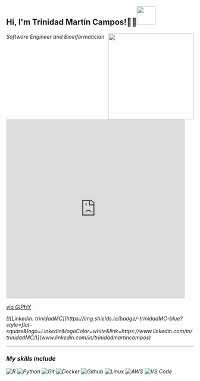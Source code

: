 <h2> Hi, I'm Trinidad Martín Campos!✌🏽<img src="https://giphy.com/gifs/dna-research-genetics-YrTJKOe0FhQJAUXTyp" width="50"></h2>
<img align='right' src="https://giphy.com/gifs/dna-research-genetics-YrTJKOe0FhQJAUXTyp" width="230">
<p><em>Software Engineer and Bioinformatician


 <iframe src="https://giphy.com/embed/YrTJKOe0FhQJAUXTyp" width="480" height="480" frameBorder="0" class="giphy-embed" allowFullScreen></iframe><p><a href="https://giphy.com/gifs/dna-research-genetics-YrTJKOe0FhQJAUXTyp">via GIPHY</a></p>
[![Linkedin: trinidadMC](https://img.shields.io/badge/-trinidadMC-blue?style=flat-square&logo=Linkedin&logoColor=white&link=https://www.linkedin.com/in/trinidadMC/)](www.linkedin.com/in/trinidadmartincampos)

---

### My skills include

![R](http://img.shields.io/badge/-R-000000?style=for-the-badge&logo=R)
![Python](http://img.shields.io/badge/-Python-000000?style=for-the-badge&logo=Python)
![Git](http://img.shields.io/badge/-Git-000000?style=for-the-badge&logo=Git)
![Docker](http://img.shields.io/badge/-Docker-000000?style=for-the-badge&logo=Docker&logoColor=blue)
![Github](http://img.shields.io/badge/-Github-000000?style=for-the-badge&logo=Github&logoColor=green)
![Linux](http://img.shields.io/badge/-Linux-000000?style=for-the-badge&logo=linux)
![AWS](http://img.shields.io/badge/-AWS-000000?style=for-the-badge&logo=Amazon-aws&logoColor=cyan)
![VS Code](http://img.shields.io/badge/-VS%20Code-000000?style=for-the-badge&logo=Visual-studio-code&logoColor=blue)
</br></br></br></br>

